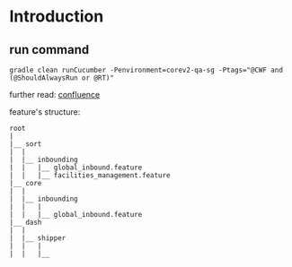 # Introduction

## run command 
`gradle clean runCucumber -Penvironment=corev2-qa-sg -Ptags="@CWF and (@ShouldAlwaysRun or @RT)"`

further read: [confluence](https://confluence.ninjavan.co/display/NVQA/Run+an+automation+project)

feature's structure:

```
root
|
|__ sort
|  |
|  |__ inbounding
|  |   |__ global_inbound.feature 
|  |   |__ facilities_management.feature
|__ core
|  |
|  |__ inbounding
|  |   |
|  |   |__ global_inbound.feature 
|__ dash
|  |
|  |__ shipper
|  |   |
|  |   |__ 
```
